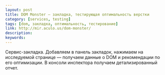```yaml
---
layout: post
title: DOM Monster — закладка, тестирующая оптимальность верстки
category: [services, testing]
tags: [dom, закладка, оптимальность, тестирование]
link: http://mir.aculo.us/dom-monster/
description:
keywords:
---
```


<p>Сервис-закладка. Добавляем в панель закладок, нажимаем на исследуемой странице — получаем данные о DOM и рекомендации по его оптимизации. В консоли инспектора получаем детализированный отчет.</p>
